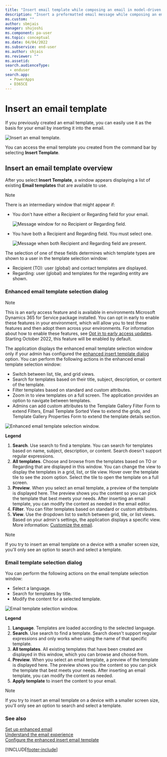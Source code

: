 ```yaml
---
title: "Insert email template while composing an email in model-driven apps | MicrosoftDocs"
description: "Insert a preformatted email message while composing an email."
ms.custom: ""
author: sbmjais
manager: shujoshi
ms.component: pa-user
ms.topic: conceptual
ms.date: 04/04/2022
ms.subservice: end-user
ms.author: shjais
ms.reviewer: ""
ms.assetid: 
search.audienceType: 
  - enduser
search.app: 
  - PowerApps
  - D365CE
---
```


# Insert an email template

If you previously created an email template, you can easily use it as the basis for your email by inserting it into the email.

![Insert an email template.](media\email-how-to-insert-an-email-template-1a.png "How to insert an email template")

You can access the email template you created from the command bar by selecting **Insert Template**. 

## Insert an email template overview  

After you select **Insert Template**, a window appears displaying a list of existing **Email templates** that are available to use.

> [!Note]
> There is an intermediary window that might appear if:
> - You don't have either a Recipient or Regarding field for your email.
>
>   ![Message window for no Recipient or Regarding field.](media\email-template-recipient.png "Message when missing Recipient or Regarding field")
>
> - You have both a Recipient and Regarding field. You must select one.
>
>   ![Message when both Recipient and Regarding field are present.](media\email-template-select-record.png "Message when both Recipient and Regarding fields are present")
>
> The selection of one of these fields determines which template types are shown to a user in the template selection window:
> - Recipient (TO): user (global) and contact templates are displayed.
> - Regarding: user (global) and templates for the regarding entity are shown.

### Enhanced email template selection dialog

> [!Note] 
> This is an early access feature and is available in environments Microsoft Dynamics 365 for Service package installed. You can opt in early to enable these features in your environment, which will allow you to test these features and then adopt them across your environments. For information about how to enable these features, see [Opt in to early access updates](/power-platform/admin/opt-in-early-access-updates). Starting October 2022, this feature will be enabled by default.

The application displays the enhanced email template selection window only if your admin has configured the [enhanced insert template dialog](customize-insert-email-template.md) option. You can perform the following actions in the enhanced email template selection window:

 - Switch between list, tile, and grid views.
 - Search for templates based on their title, subject, description, or content of the template.  
 - Filter templates based on standard and custom attributes.
 - Zoom in to view templates on a full screen. The application provides an option to navigate between templates.
 - Admins can add custom attributes to the Template Gallery Filter Form to extend Filters, Email Template Sorted View to extend the grids, and Template Gallery Properties Form to extend the template details section.

![Enhanced email template selection window.](media\config_enhance_email_template.png "New Email template selection window")

**Legend**
  
1. **Search**. Use search to find a template. You can search for templates based on name, subject, description, or content. Search doesn't support regular expressions.
2. **All templates**. Choose and browse from the templates based on TO or Regarding that are displayed in this window. You can change the view to display the templates in a grid, list, or tile view. Hover over the template tile to see the zoom option. Select the tile to open the template on a full screen.
3. **Preview**. When you select an email template, a preview of the template is displayed here. The preview shows you the content so you can pick the template that best meets your needs. After inserting an email template, you can modify the content as needed in the email editor.
4. **Filter**. You can filter templates based on standard or custom attributes.
5. **View**. Use the dropdown list to switch between grid, tile, or list views. Based on your admin's settings, the application displays a specific view. More information: [Customize the email](/dynamics365/customer-service/customer-service-hub-user-guide-email-font-admin#configure-the-default-email-template-selection-view).
 
> [!Note] 
> If you try to insert an email template on a device with a smaller screen size, you'll only see an option to search and select a template.
  
### Email template selection dialog

You can perform the following actions on the email template selection window:

- Select a language.
- Search for templates by title.
- Modify the content for a selected template.

![Email template selection window.](media\email-how-to-insert-an-email-template-1b.png "Email template selection window")

**Legend**

1. **Language**. Templates are loaded according to the selected language.
2. **Search**. Use search to find a template. Search doesn't support regular expressions and only works when using the name of that specific template.  
3. **All templates**. All existing templates that have been created are displayed in this window, which you can browse and choose from.
4. **Preview**. When you select an email template, a preview of the template is displayed here. The preview shows you the content so you can pick the template that best meets your needs. After inserting an email template, you can modify the content as needed.
5. **Apply template** to insert the content to your email.

> [!Note] 
> If you try to insert an email template on a device with a smaller screen size, you'll only see an option to search and select a template.
      
### See also

[Set up enhanced email](/power-platform/admin/system-settings-dialog-box-email-tab)<br>
[Understand the email experience](view-create-email.md)                                                    
[Configure the enhanced insert email template](customize-insert-email-template.md)

[!INCLUDE[footer-include](../includes/footer-banner.md)]

